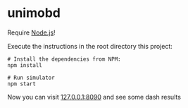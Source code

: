 # unimobd
Require [Node.js](https://nodejs.org)!

Execute the instructions in the root directory this project:
```shell
# Install the dependencies from NPM:
npm install

# Run simulator
npm start
```

Now you can visit [127.0.0.1:8090](http://127.0.0.1:8090) and see some dash results